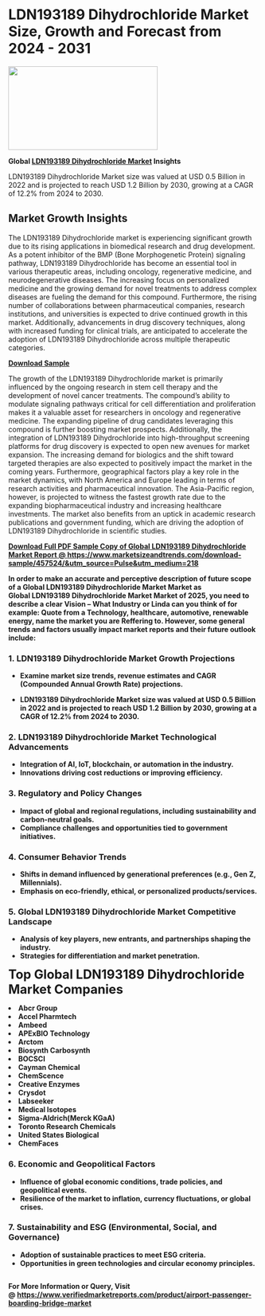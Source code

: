 <H1>LDN193189 Dihydrochloride Market Size, Growth and Forecast from 2024 - 2031</H1><img class="aligncenter size-medium wp-image-584254" src="https://thirdeyenews.in/wp-content/uploads/2024/09/Global-Market-Research-300x168.jpeg" alt="" width="300" height="168" /><p><strong>Global&nbsp;<a href="https://www.marketsizeandtrends.com/download-sample/457524/&amp;utm_source=Pulse&amp;utm_medium=218">LDN193189 Dihydrochloride Market</a> Insights</strong></p><p>LDN193189 Dihydrochloride Market size was valued at USD 0.5 Billion in 2022 and is projected to reach USD 1.2 Billion by 2030, growing at a CAGR of 12.2% from 2024 to 2030.</p><p><h2>Market Growth Insights</h2> <p>The LDN193189 Dihydrochloride market is experiencing significant growth due to its rising applications in biomedical research and drug development. As a potent inhibitor of the BMP (Bone Morphogenetic Protein) signaling pathway, LDN193189 Dihydrochloride has become an essential tool in various therapeutic areas, including oncology, regenerative medicine, and neurodegenerative diseases. The increasing focus on personalized medicine and the growing demand for novel treatments to address complex diseases are fueling the demand for this compound. Furthermore, the rising number of collaborations between pharmaceutical companies, research institutions, and universities is expected to drive continued growth in this market. Additionally, advancements in drug discovery techniques, along with increased funding for clinical trials, are anticipated to accelerate the adoption of LDN193189 Dihydrochloride across multiple therapeutic categories.</p> <p><strong><a href="https://www.example.com/sample">Download Sample</a></strong></p> <p>The growth of the LDN193189 Dihydrochloride market is primarily influenced by the ongoing research in stem cell therapy and the development of novel cancer treatments. The compound’s ability to modulate signaling pathways critical for cell differentiation and proliferation makes it a valuable asset for researchers in oncology and regenerative medicine. The expanding pipeline of drug candidates leveraging this compound is further boosting market prospects. Additionally, the integration of LDN193189 Dihydrochloride into high-throughput screening platforms for drug discovery is expected to open new avenues for market expansion. The increasing demand for biologics and the shift toward targeted therapies are also expected to positively impact the market in the coming years. Furthermore, geographical factors play a key role in the market dynamics, with North America and Europe leading in terms of research activities and pharmaceutical innovation. The Asia-Pacific region, however, is projected to witness the fastest growth rate due to the expanding biopharmaceutical industry and increasing healthcare investments. The market also benefits from an uptick in academic research publications and government funding, which are driving the adoption of LDN193189 Dihydrochloride in scientific studies.</p> <p><strong><a href="https://www.example.com/getmore"></p><p><span class=""><strong>Download Full PDF Sample Copy of Global LDN193189 Dihydrochloride Market Report</strong> @ <a href="https://www.marketsizeandtrends.com/download-sample/457524/&amp;utm_source=Pulse&amp;utm_medium=218" target="_blank">https://www.marketsizeandtrends.com/download-sample/457524/&amp;utm_source=Pulse&amp;utm_medium=218</a></span></p><p>In order to make an accurate and perceptive description of future scope of a Global&nbsp;LDN193189 Dihydrochloride Market Market as Global&nbsp;LDN193189 Dihydrochloride Market Market of 2025, you need to describe a clear Vision &ndash; What Industry or Linda can you think of for example: Quote from a Technology, healthcare, automotive, renewable energy, name the market you are Reffering to. However, some general trends and factors usually impact market reports and their future outlook include:</p><h3>1.&nbsp;<strong>LDN193189 Dihydrochloride Market Growth Projections</strong></h3><ul><li>Examine market size trends, revenue estimates and CAGR (Compounded Annual Growth Rate) projections.</li><li><p>LDN193189 Dihydrochloride Market size was valued at USD 0.5 Billion in 2022 and is projected to reach USD 1.2 Billion by 2030, growing at a CAGR of 12.2% from 2024 to 2030.</p></li></ul><h3>2.&nbsp;<strong>LDN193189 Dihydrochloride Market Technological Advancements</strong></h3><ul><li>Integration of AI, IoT, blockchain, or automation in the industry.</li><li>Innovations driving cost reductions or improving efficiency.</li></ul><h3>3.&nbsp;<strong>Regulatory and Policy Changes</strong></h3><ul><li>Impact of global and regional regulations, including sustainability and carbon-neutral goals.</li><li>Compliance challenges and opportunities tied to government initiatives.</li></ul><h3>4.&nbsp;<strong>Consumer Behavior Trends</strong></h3><ul><li>Shifts in demand influenced by generational preferences (e.g., Gen Z, Millennials).</li><li>Emphasis on eco-friendly, ethical, or personalized products/services.</li></ul><h3>5.&nbsp;<strong>Global LDN193189 Dihydrochloride Market Competitive Landscape</strong></h3><ul><li>Analysis of key players, new entrants, and partnerships shaping the industry.</li><li>Strategies for differentiation and market penetration.</li></ul><p data-pm-slice="1 1 []"><span style="color: inherit; font-family: inherit; font-size: 25px;">Top Global LDN193189 Dihydrochloride Market Companies</span></p><div class="" data-test-id=""><p><li>Abcr Group</li><li> Accel Pharmtech</li><li> Ambeed</li><li> APExBIO Technology</li><li> Arctom</li><li> Biosynth Carbosynth</li><li> BOCSCI</li><li> Cayman Chemical</li><li> ChemScence</li><li> Creative Enzymes</li><li> Crysdot</li><li> Labseeker</li><li> Medical Isotopes</li><li> Sigma-Aldrich(Merck KGaA)</li><li> Toronto Research Chemicals</li><li> United States Biological</li><li> ChemFaces</li></p></div><h3>6.&nbsp;<strong>Economic and Geopolitical Factors</strong></h3><ul><li>Influence of global economic conditions, trade policies, and geopolitical events.</li><li>Resilience of the market to inflation, currency fluctuations, or global crises.</li></ul><h3>7.&nbsp;<strong>Sustainability and ESG (Environmental, Social, and Governance)</strong></h3><ul><li>Adoption of sustainable practices to meet ESG criteria.</li><li>Opportunities in green technologies and circular economy principles.</li></ul><h2><strong style="font-size: 14px;">For More Information or Query, Visit @&nbsp;</strong><a style="background-color: #ffffff; font-size: 14px;" href="https://www.marketsizeandtrends.com/report/ldn193189-dihydrochloride-market/" target="_blank">https://www.verifiedmarketreports.com/product/airport-passenger-boarding-bridge-market</a></h2>
